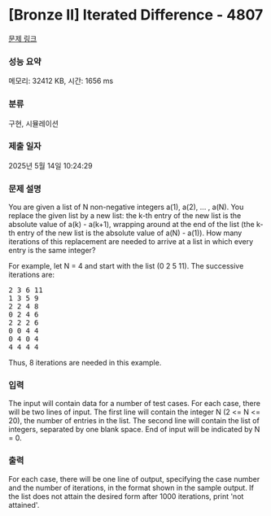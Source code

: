 # [Bronze II] Iterated Difference - 4807 

[문제 링크](https://www.acmicpc.net/problem/4807) 

### 성능 요약

메모리: 32412 KB, 시간: 1656 ms

### 분류

구현, 시뮬레이션

### 제출 일자

2025년 5월 14일 10:24:29

### 문제 설명

<p>You are given a list of N non-negative integers a(1), a(2), ... , a(N). You replace the given list by a new list: the k-th entry of the new list is the absolute value of a(k) - a(k+1), wrapping around at the end of the list (the k-th entry of the new list is the absolute value of a(N) - a(1)). How many iterations of this replacement are needed to arrive at a list in which every entry is the same integer?</p>

<p>For example, let N = 4 and start with the list (0 2 5 11). The successive iterations are:</p>

<pre>2 3 6 11
1 3 5 9
2 2 4 8
0 2 4 6
2 2 2 6
0 0 4 4
0 4 0 4
4 4 4 4</pre>

<p>Thus, 8 iterations are needed in this example.</p>

### 입력 

 <p>The input will contain data for a number of test cases. For each case, there will be two lines of input. The first line will contain the integer N (2 <= N <= 20), the number of entries in the list. The second line will contain the list of integers, separated by one blank space. End of input will be indicated by N = 0.</p>

### 출력 

 <p>For each case, there will be one line of output, specifying the case number and the number of iterations, in the format shown in the sample output. If the list does not attain the desired form after 1000 iterations, print 'not attained'.</p>

